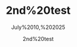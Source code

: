 ---
  audience: "primary"
  author: "2nd%20test"
  description: "2nd%20test%20to%20test%20if%20form%20is%20working%20again"
  difficulty: "beginner"
  date_posted: "2025-07-10"
  osm_username: "d3netxer"
  filename: "1752179386702-2024-boom-demo.pdf"
  group: ""
  layout: "project"
  preparation_time: "one_hour"
  project_time: "two_to_four_hours"
  subtitle: "July%2010,%202025"
  tags: "Environmental"
  thumbnail: "1752179380784-cute_cat.png"
  title: "2nd%20test"
  type: "desktop"
  url: "2025-07-10-65665"

---